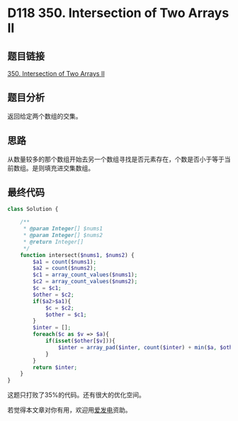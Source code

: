 # D118 350. Intersection of Two Arrays II

## 题目链接

[350. Intersection of Two Arrays II](https://leetcode.com/problems/intersection-of-two-arrays-ii/)

## 题目分析

返回给定两个数组的交集。

## 思路

从数量较多的那个数组开始去另一个数组寻找是否元素存在，个数是否小于等于当前数组。是则填充进交集数组。

## 最终代码

```php
class Solution {

    /**
     * @param Integer[] $nums1
     * @param Integer[] $nums2
     * @return Integer[]
     */
    function intersect($nums1, $nums2) {
        $a1 = count($nums1);
        $a2 = count($nums2);
        $c1 = array_count_values($nums1);
        $c2 = array_count_values($nums2);
        $c = $c1;
        $other = $c2;
        if($a2>$a1){
            $c = $c2;
            $other = $c1;
        }
        $inter = [];
        foreach($c as $v => $a){
            if(isset($other[$v])){
                $inter = array_pad($inter, count($inter) + min($a, $other[$v]), $v);
            }
        }
        return $inter;
    }
}
```

这题只打败了35%的代码。还有很大的优化空间。

若觉得本文章对你有用，欢迎用[爱发电](https://afdian.net/@skys215)资助。

